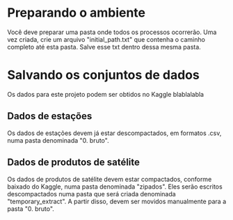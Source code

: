 # Preparando o ambiente
Você deve preparar uma pasta onde todos os processos ocorrerão. Uma vez criada, crie um arquivo "initial_path.txt" que contenha o caminho completo até esta pasta. Salve esse txt dentro dessa mesma pasta.

# Salvando os conjuntos de dados
Os dados para este projeto podem ser obtidos no Kaggle blablalabla

## Dados de estações
Os dados de estações devem já estar descompactados, em formatos .csv, numa pasta denominada "0. bruto".

## Dados de produtos de satélite
Os dados de produtos de satélite devem estar compactados, conforme baixado do Kaggle, numa pasta denominada "zipados". Eles serão escritos descompactados numa pasta que será criada denominada "temporary_extract". A partir disso, devem ser movidos manualmente para a pasta "0. bruto". 


